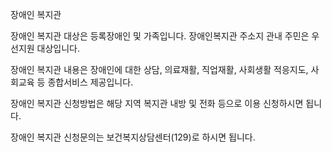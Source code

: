 장애인 복지관

장애인 복지관 대상은 등록장애인 및 가족입니다. 장애인복지관 주소지 관내 주민은 우선지원 대상입니다.

장애인 복지관 내용은 장애인에 대한 상담, 의료재활, 직업재활, 사회생활 적응지도, 사회교육 등 종합서비스 제공입니다.

장애인 복지관 신청방법은 해당 지역 복지관 내방 및 전화 등으로 이용 신청하시면 됩니다.

장애인 복지관 신청문의는 보건복지상담센터(129)로 하시면 됩니다.